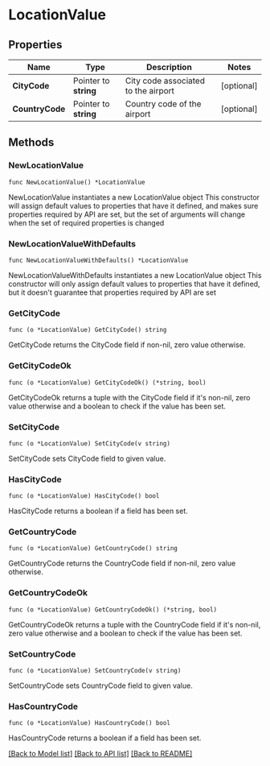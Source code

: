 # LocationValue

## Properties

Name | Type | Description | Notes
------------ | ------------- | ------------- | -------------
**CityCode** | Pointer to **string** | City code associated to the airport | [optional] 
**CountryCode** | Pointer to **string** | Country code of the airport | [optional] 

## Methods

### NewLocationValue

`func NewLocationValue() *LocationValue`

NewLocationValue instantiates a new LocationValue object
This constructor will assign default values to properties that have it defined,
and makes sure properties required by API are set, but the set of arguments
will change when the set of required properties is changed

### NewLocationValueWithDefaults

`func NewLocationValueWithDefaults() *LocationValue`

NewLocationValueWithDefaults instantiates a new LocationValue object
This constructor will only assign default values to properties that have it defined,
but it doesn't guarantee that properties required by API are set

### GetCityCode

`func (o *LocationValue) GetCityCode() string`

GetCityCode returns the CityCode field if non-nil, zero value otherwise.

### GetCityCodeOk

`func (o *LocationValue) GetCityCodeOk() (*string, bool)`

GetCityCodeOk returns a tuple with the CityCode field if it's non-nil, zero value otherwise
and a boolean to check if the value has been set.

### SetCityCode

`func (o *LocationValue) SetCityCode(v string)`

SetCityCode sets CityCode field to given value.

### HasCityCode

`func (o *LocationValue) HasCityCode() bool`

HasCityCode returns a boolean if a field has been set.

### GetCountryCode

`func (o *LocationValue) GetCountryCode() string`

GetCountryCode returns the CountryCode field if non-nil, zero value otherwise.

### GetCountryCodeOk

`func (o *LocationValue) GetCountryCodeOk() (*string, bool)`

GetCountryCodeOk returns a tuple with the CountryCode field if it's non-nil, zero value otherwise
and a boolean to check if the value has been set.

### SetCountryCode

`func (o *LocationValue) SetCountryCode(v string)`

SetCountryCode sets CountryCode field to given value.

### HasCountryCode

`func (o *LocationValue) HasCountryCode() bool`

HasCountryCode returns a boolean if a field has been set.


[[Back to Model list]](../README.md#documentation-for-models) [[Back to API list]](../README.md#documentation-for-api-endpoints) [[Back to README]](../README.md)


